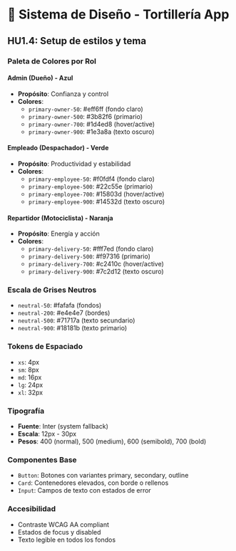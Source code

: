 # 🎨 Sistema de Diseño - Tortillería App

## HU1.4: Setup de estilos y tema

### Paleta de Colores por Rol

#### Admin (Dueño) - Azul
- **Propósito**: Confianza y control
- **Colores**:
  - `primary-owner-50`: #eff6ff (fondo claro)
  - `primary-owner-500`: #3b82f6 (primario)
  - `primary-owner-700`: #1d4ed8 (hover/active)
  - `primary-owner-900`: #1e3a8a (texto oscuro)

#### Empleado (Despachador) - Verde  
- **Propósito**: Productividad y estabilidad
- **Colores**:
  - `primary-employee-50`: #f0fdf4 (fondo claro)
  - `primary-employee-500`: #22c55e (primario)
  - `primary-employee-700`: #15803d (hover/active)
  - `primary-employee-900`: #14532d (texto oscuro)

#### Repartidor (Motociclista) - Naranja
- **Propósito**: Energía y acción
- **Colores**:
  - `primary-delivery-50`: #fff7ed (fondo claro)
  - `primary-delivery-500`: #f97316 (primario)
  - `primary-delivery-700`: #c2410c (hover/active)
  - `primary-delivery-900`: #7c2d12 (texto oscuro)

### Escala de Grises Neutros
- `neutral-50`: #fafafa (fondos)
- `neutral-200`: #e4e4e7 (bordes)
- `neutral-500`: #71717a (texto secundario)
- `neutral-900`: #18181b (texto primario)

### Tokens de Espaciado
- `xs`: 4px
- `sm`: 8px  
- `md`: 16px
- `lg`: 24px
- `xl`: 32px

### Tipografía
- **Fuente**: Inter (system fallback)
- **Escala**: 12px - 30px
- **Pesos**: 400 (normal), 500 (medium), 600 (semibold), 700 (bold)

### Componentes Base
- `Button`: Botones con variantes primary, secondary, outline
- `Card`: Contenedores elevados, con borde o rellenos
- `Input`: Campos de texto con estados de error

### Accesibilidad
- Contraste WCAG AA compliant
- Estados de focus y disabled
- Texto legible en todos los fondos
